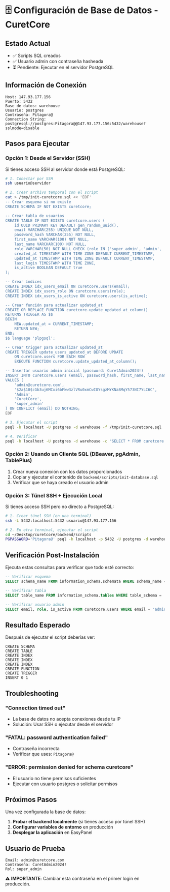 # 🗄️ Configuración de Base de Datos - CuretCore

## Estado Actual

- ✅ Scripts SQL creados
- ✅ Usuario admin con contraseña hasheada
- ⏳ Pendiente: Ejecutar en el servidor PostgreSQL

## Información de Conexión

```
Host: 147.93.177.156
Puerto: 5432
Base de datos: warehouse
Usuario: postgres
Contraseña: Pitagora@
Connection String: postgresql://postgres:Pitagora@@147.93.177.156:5432/warehouse?sslmode=disable
```

## Pasos para Ejecutar

### Opción 1: Desde el Servidor (SSH)

Si tienes acceso SSH al servidor donde está PostgreSQL:

```bash
# 1. Conectar por SSH
ssh usuario@servidor

# 2. Crear archivo temporal con el script
cat > /tmp/init-curetcore.sql << 'EOF'
-- Crear esquema si no existe
CREATE SCHEMA IF NOT EXISTS curetcore;

-- Crear tabla de usuarios
CREATE TABLE IF NOT EXISTS curetcore.users (
    id UUID PRIMARY KEY DEFAULT gen_random_uuid(),
    email VARCHAR(255) UNIQUE NOT NULL,
    password_hash VARCHAR(255) NOT NULL,
    first_name VARCHAR(100) NOT NULL,
    last_name VARCHAR(100) NOT NULL,
    role VARCHAR(50) NOT NULL CHECK (role IN ('super_admin', 'admin', 'manager', 'supervisor', 'employee', 'viewer')),
    created_at TIMESTAMP WITH TIME ZONE DEFAULT CURRENT_TIMESTAMP,
    updated_at TIMESTAMP WITH TIME ZONE DEFAULT CURRENT_TIMESTAMP,
    last_login TIMESTAMP WITH TIME ZONE,
    is_active BOOLEAN DEFAULT true
);

-- Crear índices
CREATE INDEX idx_users_email ON curetcore.users(email);
CREATE INDEX idx_users_role ON curetcore.users(role);
CREATE INDEX idx_users_is_active ON curetcore.users(is_active);

-- Crear función para actualizar updated_at
CREATE OR REPLACE FUNCTION curetcore.update_updated_at_column()
RETURNS TRIGGER AS $$
BEGIN
    NEW.updated_at = CURRENT_TIMESTAMP;
    RETURN NEW;
END;
$$ language 'plpgsql';

-- Crear trigger para actualizar updated_at
CREATE TRIGGER update_users_updated_at BEFORE UPDATE
    ON curetcore.users FOR EACH ROW
    EXECUTE FUNCTION curetcore.update_updated_at_column();

-- Insertar usuario admin inicial (password: CuretAdmin2024!)
INSERT INTO curetcore.users (email, password_hash, first_name, last_name, role)
VALUES (
    'admin@curetcore.com',
    '$2a$10$cGb3uj6MCxi6bFkw3zlVRu0xmCwIOYsgzMYKNa8MqY573NI7YLC6C',
    'Admin',
    'CuretCore',
    'super_admin'
) ON CONFLICT (email) DO NOTHING;
EOF

# 3. Ejecutar el script
psql -h localhost -U postgres -d warehouse -f /tmp/init-curetcore.sql

# 4. Verificar
psql -h localhost -U postgres -d warehouse -c "SELECT * FROM curetcore.users;"
```

### Opción 2: Usando un Cliente SQL (DBeaver, pgAdmin, TablePlus)

1. Crear nueva conexión con los datos proporcionados
2. Copiar y ejecutar el contenido de `backend/scripts/init-database.sql`
3. Verificar que se haya creado el usuario admin

### Opción 3: Túnel SSH + Ejecución Local

Si tienes acceso SSH pero no directo a PostgreSQL:

```bash
# 1. Crear túnel SSH (en una terminal)
ssh -L 5432:localhost:5432 usuario@147.93.177.156

# 2. En otra terminal, ejecutar el script
cd ~/Desktop/curetcore/backend/scripts
PGPASSWORD='Pitagora@' psql -h localhost -p 5432 -U postgres -d warehouse -f init-database.sql
```

## Verificación Post-Instalación

Ejecuta estas consultas para verificar que todo esté correcto:

```sql
-- Verificar esquema
SELECT schema_name FROM information_schema.schemata WHERE schema_name = 'curetcore';

-- Verificar tabla
SELECT table_name FROM information_schema.tables WHERE table_schema = 'curetcore';

-- Verificar usuario admin
SELECT email, role, is_active FROM curetcore.users WHERE email = 'admin@curetcore.com';
```

## Resultado Esperado

Después de ejecutar el script deberías ver:

```
CREATE SCHEMA
CREATE TABLE
CREATE INDEX
CREATE INDEX
CREATE INDEX
CREATE FUNCTION
CREATE TRIGGER
INSERT 0 1
```

## Troubleshooting

### "Connection timed out"
- La base de datos no acepta conexiones desde tu IP
- Solución: Usar SSH o ejecutar desde el servidor

### "FATAL: password authentication failed"
- Contraseña incorrecta
- Verificar que uses: `Pitagora@`

### "ERROR: permission denied for schema curetcore"
- El usuario no tiene permisos suficientes
- Ejecutar con usuario postgres o solicitar permisos

## Próximos Pasos

Una vez configurada la base de datos:

1. **Probar el backend localmente** (si tienes acceso por túnel SSH)
2. **Configurar variables de entorno** en producción
3. **Desplegar la aplicación** en EasyPanel

## Usuario de Prueba

```
Email: admin@curetcore.com
Contraseña: CuretAdmin2024!
Rol: super_admin
```

⚠️ **IMPORTANTE**: Cambiar esta contraseña en el primer login en producción.
